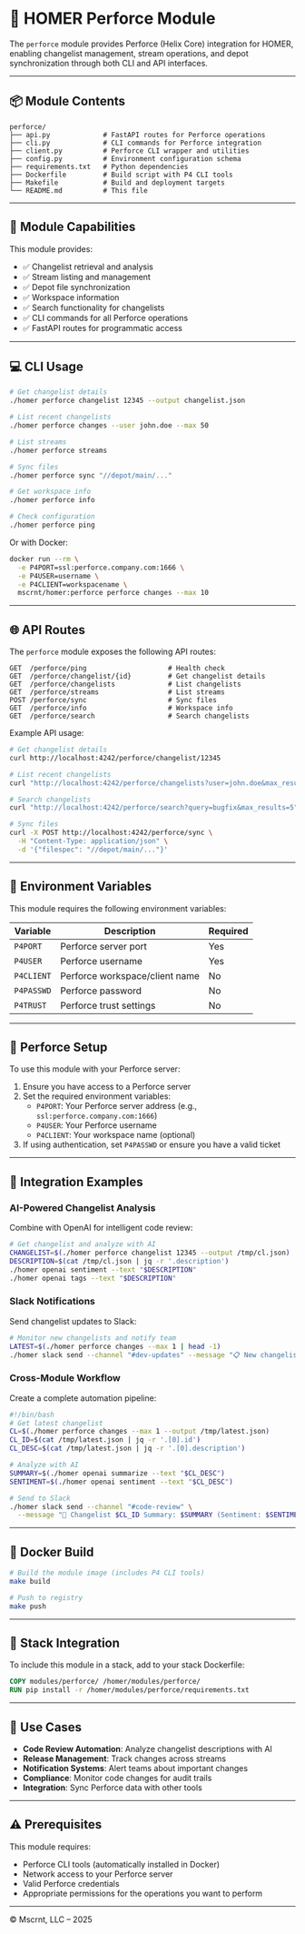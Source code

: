 # 🔧 HOMER Perforce Module

The `perforce` module provides Perforce (Helix Core) integration for HOMER, enabling changelist management, stream operations, and depot synchronization through both CLI and API interfaces.

---

## 📦 Module Contents

```text
perforce/
├── api.py             # FastAPI routes for Perforce operations
├── cli.py             # CLI commands for Perforce integration
├── client.py          # Perforce CLI wrapper and utilities
├── config.py          # Environment configuration schema
├── requirements.txt   # Python dependencies
├── Dockerfile         # Build script with P4 CLI tools
├── Makefile           # Build and deployment targets
└── README.md          # This file
```

---

## 🧠 Module Capabilities

This module provides:

* ✅ Changelist retrieval and analysis
* ✅ Stream listing and management
* ✅ Depot file synchronization
* ✅ Workspace information
* ✅ Search functionality for changelists
* ✅ CLI commands for all Perforce operations
* ✅ FastAPI routes for programmatic access

---

## 💻 CLI Usage

```bash
# Get changelist details
./homer perforce changelist 12345 --output changelist.json

# List recent changelists
./homer perforce changes --user john.doe --max 50

# List streams
./homer perforce streams

# Sync files
./homer perforce sync "//depot/main/..."

# Get workspace info
./homer perforce info

# Check configuration
./homer perforce ping
```

Or with Docker:

```bash
docker run --rm \
  -e P4PORT=ssl:perforce.company.com:1666 \
  -e P4USER=username \
  -e P4CLIENT=workspacename \
  mscrnt/homer:perforce perforce changes --max 10
```

---

## 🌐 API Routes

The `perforce` module exposes the following API routes:

```http
GET  /perforce/ping                    # Health check
GET  /perforce/changelist/{id}         # Get changelist details
GET  /perforce/changelists             # List changelists
GET  /perforce/streams                 # List streams
POST /perforce/sync                    # Sync files
GET  /perforce/info                    # Workspace info
GET  /perforce/search                  # Search changelists
```

Example API usage:

```bash
# Get changelist details
curl http://localhost:4242/perforce/changelist/12345

# List recent changelists
curl "http://localhost:4242/perforce/changelists?user=john.doe&max_results=10"

# Search changelists
curl "http://localhost:4242/perforce/search?query=bugfix&max_results=5"

# Sync files
curl -X POST http://localhost:4242/perforce/sync \
  -H "Content-Type: application/json" \
  -d '{"filespec": "//depot/main/..."}'
```

---

## 🔧 Environment Variables

This module requires the following environment variables:

| Variable   | Description                    | Required |
| ---------- | ------------------------------ | -------- |
| `P4PORT`   | Perforce server port           | Yes      |
| `P4USER`   | Perforce username              | Yes      |
| `P4CLIENT` | Perforce workspace/client name | No       |
| `P4PASSWD` | Perforce password              | No       |
| `P4TRUST`  | Perforce trust settings        | No       |

---

## 🔑 Perforce Setup

To use this module with your Perforce server:

1. Ensure you have access to a Perforce server
2. Set the required environment variables:
   - `P4PORT`: Your Perforce server address (e.g., `ssl:perforce.company.com:1666`)
   - `P4USER`: Your Perforce username
   - `P4CLIENT`: Your workspace name (optional)
3. If using authentication, set `P4PASSWD` or ensure you have a valid ticket

---

## 🚀 Integration Examples

### AI-Powered Changelist Analysis
Combine with OpenAI for intelligent code review:

```bash
# Get changelist and analyze with AI
CHANGELIST=$(./homer perforce changelist 12345 --output /tmp/cl.json)
DESCRIPTION=$(cat /tmp/cl.json | jq -r '.description')
./homer openai sentiment --text "$DESCRIPTION"
./homer openai tags --text "$DESCRIPTION"
```

### Slack Notifications
Send changelist updates to Slack:

```bash
# Monitor new changelists and notify team
LATEST=$(./homer perforce changes --max 1 | head -1)
./homer slack send --channel "#dev-updates" --message "📋 New changelist: $LATEST"
```

### Cross-Module Workflow
Create a complete automation pipeline:

```bash
#!/bin/bash
# Get latest changelist
CL=$(./homer perforce changes --max 1 --output /tmp/latest.json)
CL_ID=$(cat /tmp/latest.json | jq -r '.[0].id')
CL_DESC=$(cat /tmp/latest.json | jq -r '.[0].description')

# Analyze with AI
SUMMARY=$(./homer openai summarize --text "$CL_DESC")
SENTIMENT=$(./homer openai sentiment --text "$CL_DESC")

# Send to Slack
./homer slack send --channel "#code-review" \
  --message "🔧 Changelist $CL_ID Summary: $SUMMARY (Sentiment: $SENTIMENT)"
```

---

## 🐳 Docker Build

```bash
# Build the module image (includes P4 CLI tools)
make build

# Push to registry
make push
```

---

## 🧱 Stack Integration

To include this module in a stack, add to your stack Dockerfile:

```dockerfile
COPY modules/perforce/ /homer/modules/perforce/
RUN pip install -r /homer/modules/perforce/requirements.txt
```

---

## 🎯 Use Cases

* **Code Review Automation**: Analyze changelist descriptions with AI
* **Release Management**: Track changes across streams
* **Notification Systems**: Alert teams about important changes
* **Compliance**: Monitor code changes for audit trails
* **Integration**: Sync Perforce data with other tools

---

## ⚠️ Prerequisites

This module requires:
- Perforce CLI tools (automatically installed in Docker)
- Network access to your Perforce server
- Valid Perforce credentials
- Appropriate permissions for the operations you want to perform

---

© Mscrnt, LLC – 2025